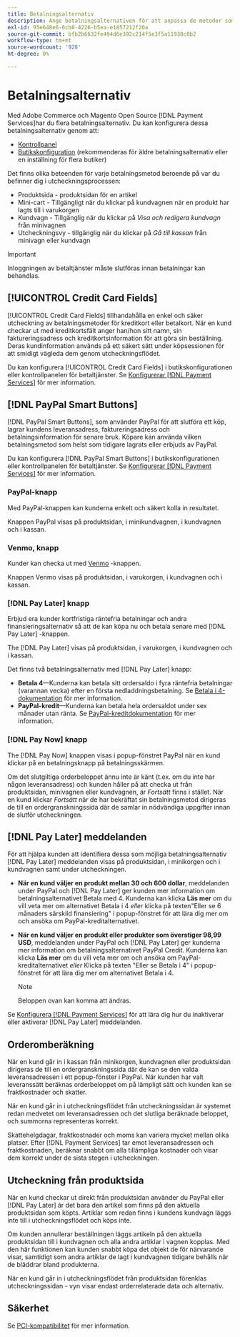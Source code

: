 ```yaml
---
title: Betalningsalternativ
description: Ange betalningsalternativen för att anpassa de metoder som är tillgängliga för dina butikskunder.
exl-id: 95e648e6-6cb8-4226-b5ea-e1857212f20a
source-git-commit: bfb2b6632fe494d6e392c214f5e3f5a11930c0b2
workflow-type: tm+mt
source-wordcount: '928'
ht-degree: 0%

---
```


# Betalningsalternativ

Med Adobe Commerce och Magento Open Source [!DNL Payment Services]har du flera betalningsalternativ. Du kan konfigurera dessa betalningsalternativ genom att:

* [Kontrollpanel](configure-dashboard.md)
* [Butikskonfiguration](configure-admin.md) (rekommenderas för äldre betalningsalternativ eller en inställning för flera butiker)

Det finns olika beteenden för varje betalningsmetod beroende på var du befinner dig i utcheckningsprocessen:

* Produktsida - produktsidan för en artikel
* Mini-cart - Tillgängligt när du klickar på kundvagnen när en produkt har lagts till i varukorgen
* Kundvagn - Tillgänglig när du klickar på _Visa och redigera kundvagn_ från minivagnen
* Utcheckningsvy - tillgänglig när du klickar på _Gå till kassan_ från minivagn eller kundvagn

>[!IMPORTANT]
>
>Inloggningen av betaltjänster måste slutföras innan betalningar kan behandlas.

## [!UICONTROL Credit Card Fields]

[!UICONTROL Credit Card Fields] tillhandahålla en enkel och säker utcheckning av betalningsmetoder för kreditkort eller betalkort. När en kund checkar ut med kreditkortsfält anger han/hon sitt namn, sin faktureringsadress och kreditkortsinformation för att göra sin beställning. Deras kundinformation används på ett säkert sätt under köpsessionen för att smidigt vägleda dem genom utcheckningsflödet.

Du kan konfigurera [!UICONTROL Credit Card Fields] i butikskonfigurationen eller kontrollpanelen för betaltjänster. Se [Konfigurerar [!DNL Payment Services]](configure-dashboard.md#configure-credit-card-fields) för mer information.

## [!DNL PayPal Smart Buttons]

[!DNL PayPal Smart Buttons], som använder PayPal för att slutföra ett köp, lagrar kundens leveransadress, faktureringsadress och betalningsinformation för senare bruk. Köpare kan använda vilken betalningsmetod som helst som tidigare lagrats eller erbjuds av PayPal.

Du kan konfigurera [!DNL PayPal Smart Buttons] i butikskonfigurationen eller kontrollpanelen för betaltjänster.  Se [Konfigurerar [!DNL Payment Services]](configure-dashboard.md#configure-paypal-smart-buttons) för mer information.

### PayPal-knapp

Med PayPal-knappen kan kunderna enkelt och säkert kolla in resultatet.

Knappen PayPal visas på produktsidan, i minikundvagnen, i kundvagnen och i kassan.

### Venmo, knapp

Kunder kan checka ut med [Venmo](https://venmo.com/) -knappen.

Knappen Venmo visas på produktsidan, i varukorgen, i kundvagnen och i kassan.

### [!DNL Pay Later] knapp

Erbjud era kunder kortfristiga räntefria betalningar och andra finansieringsalternativ så att de kan köpa nu och betala senare med [!DNL Pay Later] -knappen.

The [!DNL Pay Later] visas på produktsidan, i varukorgen, i kundvagnen och i kassan.

Det finns två betalningsalternativ med [!DNL Pay Later] knapp:

* **Betala 4**—Kunderna kan betala sitt ordersaldo i fyra räntefria betalningar (varannan vecka) efter en första nedladdningsbetalning. Se [Betala i 4-dokumentation](https://www.paypal.com/us/digital-wallet/ways-to-pay/buy-now-pay-later) för mer information.
* **PayPal-kredit**—Kunderna kan betala hela ordersaldot under sex månader utan ränta. Se [PayPal-kreditdokumentation](https://www.paypal.com/us/webapps/mpp/paypal-credit) för mer information.

### [!DNL Pay Now] knapp

The [!DNL Pay Now] knappen visas i popup-fönstret PayPal när en kund klickar på en betalningsknapp på betalningsskärmen.

Om det slutgiltiga orderbeloppet ännu inte är känt (t.ex. om du inte har någon leveransadress) och kunden håller på att checka ut från produktsidan, minivagnen eller kundvagnen, är _Fortsätt_ finns i stället. När en kund klickar _Fortsätt_ när de har bekräftat sin betalningsmetod dirigeras de till en ordergranskningssida där de samlar in nödvändiga uppgifter innan de slutför utcheckningen.

## [!DNL Pay Later] meddelanden

För att hjälpa kunden att identifiera dessa som möjliga betalningsalternativ [!DNL Pay Later] meddelanden visas på produktsidan, i minikorgen och i kundvagnen samt under utcheckningen.

* **När en kund väljer en produkt mellan 30 och 600 dollar**, meddelanden under PayPal och [!DNL Pay Later] ger kunden mer information om betalningsalternativet Betala med 4. Kunderna kan klicka **Läs mer** om du vill veta mer om alternativet Betala i 4 _eller_ klicka på texten&quot;Eller se 6 månaders särskild finansiering&quot; i popup-fönstret för att lära dig mer om och ansöka om PayPal-kreditalternativet.
* **När en kund väljer en produkt eller produkter som överstiger 98,99 USD**, meddelanden under PayPal och [!DNL Pay Later] ger kunderna mer information om betalningsalternativet PayPal Credit. Kunderna kan klicka **Läs mer** om du vill veta mer om och ansöka om PayPal-kreditalternativet _eller_ Klicka på texten &quot;Eller se Betala i 4&quot; i popup-fönstret för att lära dig mer om alternativet Betala i 4.

   >[!NOTE]
   >
   >Beloppen ovan kan komma att ändras.

Se [Konfigurera [!DNL Payment Services]](configure-admin.md#configure-paypal-smart-buttons) för att lära dig hur du inaktiverar eller aktiverar [!DNL Pay Later] meddelanden.

## Orderomberäkning

När en kund går in i kassan från minikorgen, kundvagnen eller produktsidan dirigeras de till en ordergranskningssida där de kan se den valda leveransadressen i ett popup-fönster i PayPal. När kunden har valt leveranssätt beräknas orderbeloppet om på lämpligt sätt och kunden kan se fraktkostnader och skatter.

När en kund går in i utcheckningsflödet från utcheckningssidan är systemet redan medvetet om leveransadressen och det slutliga beräknade beloppet, och summorna representeras korrekt.

Skattehelgdagar, fraktkostnader och moms kan variera mycket mellan olika platser. Efter [!DNL Payment Services] tar emot leveransadressen och fraktkostnaden, beräknar snabbt om alla tillämpliga kostnader och visar dem korrekt under de sista stegen i utcheckningen.

## Utcheckning från produktsida

När en kund checkar ut direkt från produktsidan använder du PayPal eller [!DNL Pay Later] är det bara den artikel som finns på den aktuella produktsidan som köpts. Artiklar som redan finns i kundens kundvagn läggs inte till i utcheckningsflödet och köps inte.

Om kunden annullerar beställningen läggs artikeln på den aktuella produktsidan till i kundvagnen och alla andra artiklar i vagnen kopplas. Med den här funktionen kan kunden snabbt köpa det objekt de för närvarande visar, samtidigt som andra artiklar de lagt i kundvagnen tidigare behålls när de bläddrar bland produkterna.

När en kund går in i utcheckningsflödet från produktsidan förenklas utcheckningssidan - vyn visar endast orderrelaterade data och alternativ.

## Säkerhet

Se [PCI-kompatibilitet](security.md#pci-compliance) för mer information.
